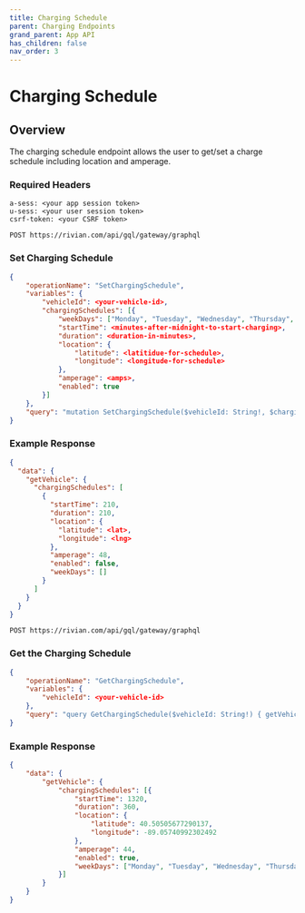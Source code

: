 ```yaml
---
title: Charging Schedule
parent: Charging Endpoints
grand_parent: App API
has_children: false
nav_order: 3
---
```


# Charging Schedule

## Overview

The charging schedule endpoint allows the user to get/set a charge schedule including location and amperage.

### Required Headers

```text
a-sess: <your app session token>
u-sess: <your user session token>
csrf-token: <your CSRF token>
```

`POST https://rivian.com/api/gql/gateway/graphql`

### Set Charging Schedule

```json
{
    "operationName": "SetChargingSchedule",
    "variables": {
        "vehicleId": <your-vehicle-id>,
        "chargingSchedules": [{
            "weekDays": ["Monday", "Tuesday", "Wednesday", "Thursday", "Friday" <optional:, "Saturday", "Sunday">],
            "startTime": <minutes-after-midnight-to-start-charging>,
            "duration": <duration-in-minutes>,
            "location": {
                "latitude": <latitidue-for-schedule>,
                "longitude": <longitude-for-schedule>
            },
            "amperage": <amps>,
            "enabled": true
        }]
    },
    "query": "mutation SetChargingSchedule($vehicleId: String!, $chargingSchedules: [InputChargingSchedule!]!) { setChargingSchedules(vehicleId: $vehicleId, chargingSchedules: $chargingSchedules) { success } }"
}
```

### Example Response

```json
{
  "data": {
    "getVehicle": {
      "chargingSchedules": [
        {
          "startTime": 210,
          "duration": 210,
          "location": {
            "latitude": <lat>,
            "longitude": <lng>
          },
          "amperage": 48,
          "enabled": false,
          "weekDays": []
        }
      ]
    }
  }
}
```

`POST https://rivian.com/api/gql/gateway/graphql`

### Get the Charging Schedule

```json
{
    "operationName": "GetChargingSchedule",
    "variables": {
        "vehicleId": <your-vehicle-id>
    },
    "query": "query GetChargingSchedule($vehicleId: String!) { getVehicle(id: $vehicleId) { chargingSchedules { startTime duration location { latitude longitude } amperage enabled weekDays } } }"
}
```

### Example Response

```json
{
    "data": {
        "getVehicle": {
            "chargingSchedules": [{
                "startTime": 1320,
                "duration": 360,
                "location": {
                    "latitude": 40.50505677290137,
                    "longitude": -89.05740992302492
                },
                "amperage": 44,
                "enabled": true,
                "weekDays": ["Monday", "Tuesday", "Wednesday", "Thursday", "Friday"]
            }]
        }
    }
}
```
